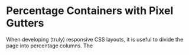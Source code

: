 # Percentage Containers with Pixel Gutters

When developing (truly) responsive CSS layouts, it is useful to divide the page into percentage columns. The